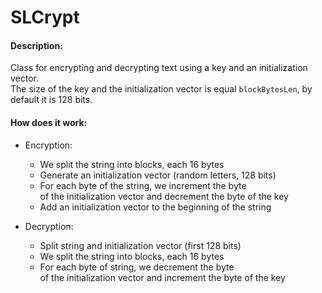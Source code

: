 # SLCrypt
#### Description:
Class for encrypting and decrypting text using a key and an initialization vector.\
The size of the key and the initialization vector is equal `blockBytesLen`, by default it is 128 bits.
#### How does it work:
* Encryption:
  * We split the string into blocks, each 16 bytes
  * Generate an initialization vector (random letters, 128 bits)
  * For each byte of the string, we increment the byte\
    of the initialization vector and decrement the byte of the key
  * Add an initialization vector to the beginning of the string

* Decryption:
  * Split string and initialization vector (first 128 bits)
  * We split the string into blocks, each 16 bytes
  * For each byte of string, we decrement the byte\
    of the initialization vector and increment the byte of the key
  
